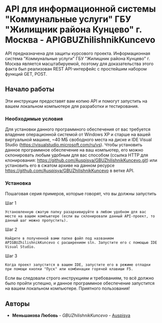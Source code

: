 # API для информационной системы "Коммунальные услуги" ГБУ "Жилищник района Кунцево" г. Москва - APIGBUZhilishnikKuncevo

API предназначена для защиты курсового проекта. Информационная система "Коммунальные услуги" ГБУ "Жилищник района Кунцево" г. Москва является масштабируемой, поэтому для доказательства этого факта был реализован REST API-интерфейс с простейшим набором функций GET, POST.

## Начало работы

Эти инструкции предоставят вам копию API и помогут запустить на вашем локальном компьютере для разработки и тестирования.

### Необходимые условия

Для установки данного программного обеспечения от вас требуется владение операционной системой от Windows XP и старше на вашей виртуальной машине, ~40 МБ свободного места на диске и IDE Visual Studio (https://visualstudio.microsoft.com/ru/vs). Чтобы установить данное программное обеспечение на ваш компьютер, его можно склонировать любым удобным для вас способом (ссылка HTTP для клонирования: https://github.com/Auspisya/GBUZhilishnikKuncevo.git) или установить его в сжатом архиве на данном ресурсе https://github.com/Auspisya/GBUZhilishnikKuncevo в ветке API.

### Установка

Пошаговая серия примеров, которые говорят, что вы должны запустить

Шаг 1

```
Установленную сжатую папку разархивируйте в любом удобном для вас месте на вашем компьютере (если вы склонировали данный API-проект, то данный шаг можно пропустить).
```

Шаг 2

```
Найдите в полученной вами папке файл под названием APIGBUZhilishnikKuncevo с расширением sln. Запустите его с помощью IDE Visual Studio.
```

Шаг 3

```
Когда проект запустится в вашем IDE, запустите его в режиме отладки при помощи кнопки "Пуск" или комбинации горячей клавиши F5.
```

Если вы следовали строго инструкциям и требованиям, то всё должно было пройти успешно, и данное программное обеспечение запустится на вашем локальном компьютере. Приятного пользования!

## Авторы

* **Меньшакова Любовь** - *GBUZhilishnikKuncevo* - [Auspisya](https://github.com/Auspisya)
